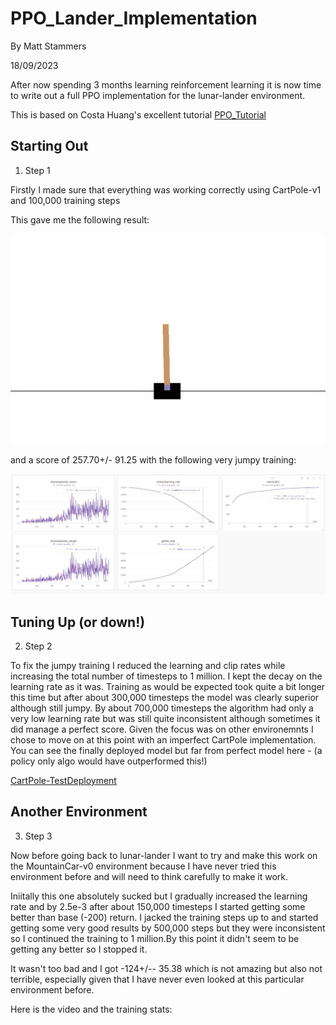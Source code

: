# PPO_Lander_Implementation

By Matt Stammers

18/09/2023

After now spending 3 months learning reinforcement learning it is now time to write out a full PPO implementation for the lunar-lander environment. 

This is based on Costa Huang's excellent tutorial [PPO_Tutorial](youtube.com/watch?v=MEt6rrxH8W4)

## Starting Out
1. Step 1

Firstly I made sure that everything was working correctly using CartPole-v1 and 100,000 training steps

This gave me the following result:

![CartPole](https://github.com/MattStammers/PPO_Lander_Implementation/blob/main/video/CartPole-v1-run1.gif)

and a score of 257.70+/- 91.25 with the following very jumpy training:

![Training](https://github.com/MattStammers/PPO_Lander_Implementation/blob/main/images/CartPole-v1.JPG)

## Tuning Up (or down!)
2. Step 2

To fix the jumpy training I reduced the learning and clip rates while increasing the total number of timesteps to 1 million. I kept the decay on the learning rate as it was. Training as would be expected took quite a bit longer this time but after about 300,000 timesteps the model was clearly superior although still jumpy. By about 700,000 timesteps the algorithm had only a very low learning rate but was still quite inconsistent although sometimes it did manage a perfect score. Given the focus was on other environemnts I chose to move on at this point with an imperfect CartPole implementation. You can see the finally deployed model but far from perfect model here - (a policy only algo would have outperformed this!)

[CartPole-TestDeployment](huggingface.co/MattStammers/ppo-Cartpole-v1-fullcoded)

## Another Environment
3. Step 3

Now before going back to lunar-lander I want to try and make this work on the MountainCar-v0 environment because I have never tried this environment before and will need to think carefully to make it work.

Iniitally this one absolutely sucked but I gradually increased the learning rate and by 2.5e-3 after about 150,000 timesteps I started getting some better than base (-200) return. I jacked the training steps up to and started getting some very good results by 500,000 steps but they were inconsistent so I continued the training to 1 million.By this point it didn't seem to be getting any better so I stopped it.

It wasn't too bad and I got -124+/-- 35.38 which is not amazing but also not terrible, especially given that I have never even looked at this particular environment before.

Here is the video and the training stats:

